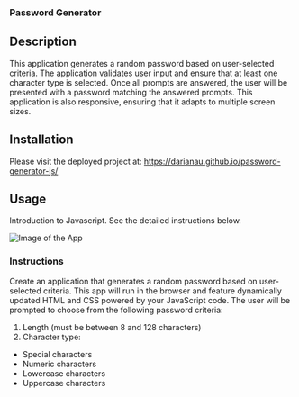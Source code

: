 ### Password Generator

## Description

This application generates a random password based on user-selected criteria. The application validates user input and ensure that at least one character type is selected.
Once all prompts are answered, the user will be presented with a password matching the answered prompts.
This application is also responsive, ensuring that it adapts to multiple screen sizes.

## Installation

Please visit the deployed project at: https://darianau.github.io/password-generator-js/ 

## Usage
Introduction to Javascript. See the detailed instructions below.

![Image of the App](03-JavaScript-homework-demo.png)

### Instructions

Create an application that generates a random password based on user-selected criteria. This app will run in the browser and feature dynamically updated HTML and CSS powered by your JavaScript code.
The user will be prompted to choose from the following password criteria:
1. Length (must be between 8 and 128 characters)
2. Character type:
* Special characters
* Numeric characters
* Lowercase characters
* Uppercase characters

